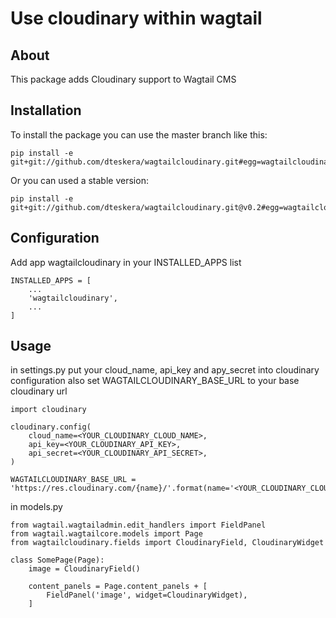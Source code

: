 # Use cloudinary within wagtail

## About
This package adds Cloudinary support to Wagtail CMS

## Installation
To install the package you can use the master branch like this:
```
pip install -e git+git://github.com/dteskera/wagtailcloudinary.git#egg=wagtailcloudinary
```
Or you can used a stable version:
```
pip install -e git+git://github.com/dteskera/wagtailcloudinary.git@v0.2#egg=wagtailcloudinary
```

## Configuration
Add app wagtailcloudinary in your INSTALLED_APPS list

```
INSTALLED_APPS = [
    ...
    'wagtailcloudinary',
    ...
]
```

## Usage
in settings.py put your cloud_name, api_key and apy_secret into cloudinary configuration
also set WAGTAILCLOUDINARY_BASE_URL to your base cloudinary url

```
import cloudinary

cloudinary.config(
    cloud_name=<YOUR_CLOUDINARY_CLOUD_NAME>,
    api_key=<YOUR_CLOUDINARY_API_KEY>,
    api_secret=<YOUR_CLOUDINARY_API_SECRET>,
)

WAGTAILCLOUDINARY_BASE_URL = 'https://res.cloudinary.com/{name}/'.format(name='<YOUR_CLOUDINARY_CLOUD_NAME>')
```

in models.py

```
from wagtail.wagtailadmin.edit_handlers import FieldPanel
from wagtail.wagtailcore.models import Page
from wagtailcloudinary.fields import CloudinaryField, CloudinaryWidget

class SomePage(Page):
    image = CloudinaryField()

    content_panels = Page.content_panels + [
        FieldPanel('image', widget=CloudinaryWidget),
    ]
```
